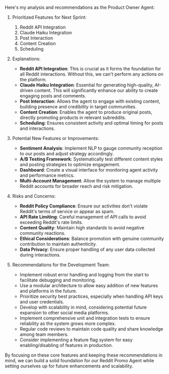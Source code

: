 Here's my analysis and recommendations as the Product Owner Agent:

1. Prioritized Features for Next Sprint:

    1. Reddit API Integration
    2. Claude Haiku Integration
    3. Post Interaction
    4. Content Creation
    5. Scheduling

2. Explanations:

    - **Reddit API Integration**: This is crucial as it forms the foundation for all Reddit
      interactions. Without this, we can't perform any actions on the platform.
    - **Claude Haiku Integration**: Essential for generating high-quality, AI-driven content. This
      will significantly enhance our ability to create engaging posts and comments.
    - **Post Interaction**: Allows the agent to engage with existing content, building presence and
      credibility in target communities.
    - **Content Creation**: Enables the agent to produce original posts, directly promoting products
      in relevant subreddits.
    - **Scheduling**: Ensures consistent activity and optimal timing for posts and interactions.

3. Potential New Features or Improvements:

    - **Sentiment Analysis**: Implement NLP to gauge community reception to our posts and adjust
      strategy accordingly.
    - **A/B Testing Framework**: Systematically test different content styles and posting strategies
      to optimize engagement.
    - **Dashboard**: Create a visual interface for monitoring agent activity and performance
      metrics.
    - **Multi-Account Management**: Allow the system to manage multiple Reddit accounts for broader
      reach and risk mitigation.

4. Risks and Concerns:

    - **Reddit Policy Compliance**: Ensure our activities don't violate Reddit's terms of service or
      appear as spam.
    - **API Rate Limiting**: Careful management of API calls to avoid exceeding Reddit's rate
      limits.
    - **Content Quality**: Maintain high standards to avoid negative community reactions.
    - **Ethical Considerations**: Balance promotion with genuine community contribution to maintain
      authenticity.
    - **Data Privacy**: Ensure proper handling of any user data collected during interactions.

5. Recommendations for the Development Team:

    - Implement robust error handling and logging from the start to facilitate debugging and
      monitoring.
    - Use a modular architecture to allow easy addition of new features and platforms in the future.
    - Prioritize security best practices, especially when handling API keys and user credentials.
    - Develop with scalability in mind, considering potential future expansion to other social media
      platforms.
    - Implement comprehensive unit and integration tests to ensure reliability as the system grows
      more complex.
    - Regular code reviews to maintain code quality and share knowledge among team members.
    - Consider implementing a feature flag system for easy enabling/disabling of features in
      production.

By focusing on these core features and keeping these recommendations in mind, we can build a solid
foundation for our Reddit Promo Agent while setting ourselves up for future enhancements and
scalability.
